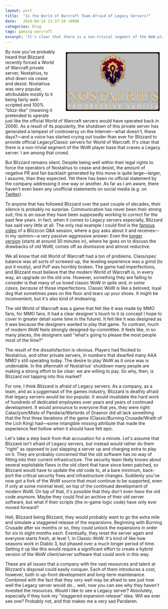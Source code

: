 ```yaml
---
layout: post
title:  "Is the World of Warcraft Team Afraid of Legacy Servers?"
date:   2016-04-14 23:37:19 +0000
categories: blog
tags: gaming warcraft
excerpt: "It's clear that there is a non-trivial segment of the WoW player base that craves a Legacy server. I am among that crowd."
---
```


<div style="float: right; padding: 10px 10px 10px 30px; min-width: 100px; max-width: 300px;">
<img src="/images/nostalrius2.png" />
</div>

By now you've probably heard that Blizzard recently forced a World of Warcraft private server, Nostalrius, to shut down via cease and desist. Nostalrius was very popular, attributable mostly to it being fairly well-scripted and 100% "blizz-like" (meaning it pretended to operate just like the official World of Warcraft servers would have operated back in 2006). As a result of its popularity, the shutdown of this private server has generated a tempest of controversy on the Internet—what doesn't, these days?—and a voice has started crying out louder than ever for Blizzard to provide official Legacy/Classic servers for World of Warcraft. It's clear that there is a non-trivial segment of the WoW player base that craves a Legacy server. I am among that crowd.

But Blizzard remains silent. Despite being well within their legal rights to force the operators of Nostalrius to cease and desist, the amount of negative PR and fan backlash generated by this move is quite large—larger, I assume, than they expected. Yet there has been no official statement by the company addressing it one way or another. As far as I am aware, there haven't even been any unofficial statements on social media (e.g. on [Twitter](https://twitter.com/mikemorhaime)).

To anyone that has followed Blizzard over the past couple of decades, their silence is probably no surprise. Communication has never been their strong suit; this is an issue they have been supposedly working to correct for the past few years. In fact, when it comes to Legacy servers especially, Blizzard has said very little at all. The only real example I could find is the [famous video](https://www.youtube.com/watch?v=XuOYmqSF6OQ) of a Blizzcon Q&A session, where a guy asks about it and receives—in my opinion—a very passive-aggressive answer. Even the [longer version](https://www.youtube.com/watch?v=r0dvwGcZlnI) (starts at around 30 minutes in), where he goes on to discuss the drawbacks of old WoW, comes off as dismissive and almost reductive.

We all know that old World of Warcraft had a ton of problems. Class/spec balance was all sorts of screwed-up, the leveling experience was a grind (to put it nicely), and PvP was horribly broken. The game had imperfections, and Blizzard must believe that the modern World of Warcraft is, in every way, an upgrade on the old one. However, something they are failing to consider is that many of us loved classic WoW _in spite and, in some cases, because_ of those imperfections. Classic WoW is like a beloved, loyal dog that sometimes pees on the floor and tears up your shoes. It might be inconvenient, but it's also kind of endearing.

The old World of Warcraft was a game that felt like it was made by MMO fans, for MMO fans. It had a clear designer's touch to it (a concept I hope to cover in greater detail some time in the future). It felt like it was designed as it was because the designers wanted to play that game. To contrast, much of modern WoW feels strongly designed-by-committee. It feels like, in so many places, the designers said "what's going to please the most people most of the time?"

The result of the dissatisfaction is obvious. Players had flocked to Nostalrius, and other private servers, in numbers that dwarfed many AAA MMO's still operating today. The desire to play WoW as it once was is undeniable. In the aftermath of Nostalrius' shutdown many people are making a strong effort to be clear: we are willing to pay. So why, then, is Blizzard not tapping into this market?

For one, I think Blizzard is afraid of Legacy servers. As a company, as a team, and as a juggernaut of the games industry, Blizzard is deathly afraid that legacy servers would be _too_ popular. It would invalidate the hard work of hundreds of dedicated employees over years and years of continued development. It would announce to everyone that yes, they were right: Cataclysm/Mists of Pandaria/Warlords of Draenor did all lack something that the first three iterations of the game (Classic/Burning Crusade/Wrath of the Lich King) had—some intangible missing attribute that made the experience feel hollow when it should have felt epic.

Let's take a step back from that accusation for a minute. Let's assume that Blizzard isn't afraid of Legacy servers, but instead would rather do them "right" as opposed to just slapping a server up and charging extra to play on it. They are probably concerned that the old software has no way of fitting into their current infrastructure. The security team likely knows about several exploitable flaws in the old client that have since been patched, so Blizzard would have to update the old code to, at a bare minimum, back-port the critical security fixes and infrastructure changes. Suddenly you've now got a fork of the WoW source that must continue to be supported, even if only at some minimal level, on top of the continued development of modern WoW. On top of that, it's possible that they don't even _have_ the old code anymore. Maybe they could find an archive of their old server software, but what if their scripts (the in-game logic code) have only ever moved forward?

Hell, Blizzard being Blizzard, they would probably want to go the extra mile and simulate a staggered release of the expansions. Beginning with Burning Crusade after six months or so, they could unlock the expansions in order for six to eight months each. Eventually, they reset the server again and everyone starts fresh, at level 1, in Classic WoW. It's kind of like how seasons work in Diablo 3, but phased over a much longer period of time. Setting it up like this would require a significant effort to create a hybrid version of the WoW client/server software that could work in this way.

These are all issues that a company with the vast resources and talent at Blizzard's disposal could easily conquer. Each of them introduces a cost, however, both in up-front development and long-term maintenance. Combined with the fact that they very well may be afraid to see just how well the Legacy server would do... well, now you can see why they haven't invested the resources. Would I like to see a Legacy server? Absolutely, especially if they took my "staggered expansion release" idea. Will we ever see one? Probably not, and that makes me a very sad Pandaren.